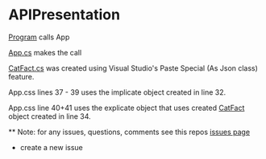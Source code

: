 # APIPresentation

[Program](https://github.com/JeffACate/APIPresentation/blob/main/APIPresentation/Program.cs) calls App

[App.cs](https://github.com/JeffACate/APIPresentation/blob/main/APIPresentation/App.cs) makes the call 

[CatFact.cs](https://github.com/JeffACate/APIPresentation/blob/main/APIPresentation/CatFact.cs) was created using Visual Studio's Paste Special (As Json class) feature. 

App.css lines 37 - 39 uses the implicate object created in line 32. 

App.css line 40+41 uses the explicate object that uses created [CatFact](https://github.com/JeffACate/APIPresentation/blob/main/APIPresentation/CatFact.cs) object created in line 34.

** Note: for any issues, questions, comments see this repos [issues page](https://github.com/JeffACate/APIPresentation/issues) 
 * create a new issue